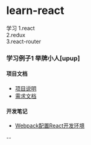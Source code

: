 # learn-react
学习
1.react  
2.redux  
3.react-router  

### 学习例子1 举牌小人[upup]

#### 项目文档
* [项目说明](./example/upup/docs/INDEX.md)
* [需求文档](./example/upup/docs/PRD.md)

#### 开发笔记
* [Webpack配置React开发环境](./example/upup/docs/wiki/0.Webpack配置React开发环境.md)

--